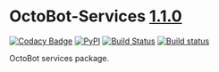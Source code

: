 # OctoBot-Services [1.1.0](https://github.com/Drakkar-Software/OctoBot-Services/tree/master/docs/CHANGELOG.md)
[![Codacy Badge](https://api.codacy.com/project/badge/Grade/31a1caa6e5384d80bf890dba5c9b5e4b)](https://app.codacy.com/gh/Drakkar-Software/OctoBot-Services?utm_source=github.com&utm_medium=referral&utm_content=Drakkar-Software/OctoBot-Services&utm_campaign=Badge_Grade_Dashboard)
[![PyPI](https://img.shields.io/pypi/v/OctoBot-Services.svg)](https://pypi.python.org/pypi/OctoBot-Services/)
[![Build Status](https://api.travis-ci.com/Drakkar-Software/OctoBot-Services.svg?branch=master)](https://travis-ci.com/Drakkar-Software/OctoBot-Services) 
[![Build status](https://ci.appveyor.com/api/projects/status/1jrncsqukiqviasc?svg=true)](https://ci.appveyor.com/project/Herklos/octobot-services)

OctoBot services package.